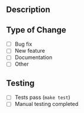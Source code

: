 ## Description
<!-- Brief description of changes -->

## Type of Change
- [ ] Bug fix
- [ ] New feature  
- [ ] Documentation
- [ ] Other

## Testing
- [ ] Tests pass (`make test`)
- [ ] Manual testing completed